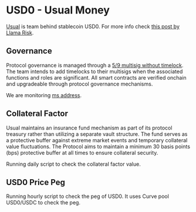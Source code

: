 # USD0 - Usual Money

[Usual](https://usual.money/) is team behind stablecoin USD0. For more info check [this post by Llama Risk](https://www.llamarisk.com/research/pegkeeper-onboarding-usd0).

## Governance

Protocol governance is managed through a [5/9 multisig without timelock](https://etherscan.io/address/0x6e9d65eC80D69b1f508560Bc7aeA5003db1f7FB7). The team intends to add timelocks to their multisigs when the associated functions and roles are significant. All smart contracts are verified onchain and upgradeable through protocol governance mechanisms.

We are monitoring [ms address](safe/main.py#162).

## Collateral Factor

Usual maintains an insurance fund mechanism as part of its protocol treasury rather than utilizing a separate vault structure. The fund serves as a protective buffer against extreme market events and temporary collateral value fluctuations. The Protocol aims to maintain a minimum 30 basis points (bps) protective buffer at all times to ensure collateral security.

Running daily script to check the collateral factor value.

## USD0 Price Peg

Running hourly script to check the peg of USD0. It uses Curve pool USD0/USDC to check the peg.
